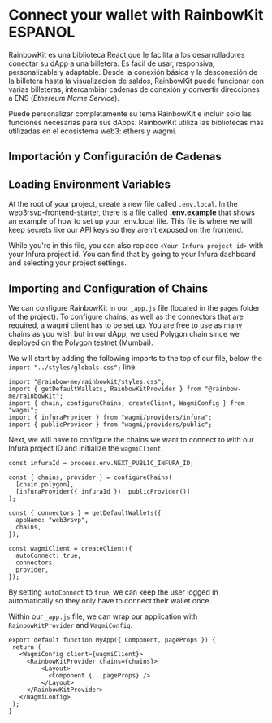 # Connect your wallet with RainbowKit ESPANOL

RainbowKit es una biblioteca React que le facilita a los desarrolladores conectar su dApp a una billetera. Es fácil de usar, responsiva, personalizable y adaptable. Desde la conexión básica y la desconexión de la billetera hasta la visualización de saldos, RainbowKit puede funcionar con varias billeteras, intercambiar cadenas de conexión y convertir direcciones a ENS (*Ethereum Name Service*).

Puede personalizar completamente su tema RainbowKit e incluir solo las funciones necesarias para sus dApps. RainbowKit utiliza las bibliotecas más utilizadas en el ecosistema web3: ethers y wagmi.



## Importación y Configuración de Cadenas
## Loading Environment Variables

At the root of your project, create a new file called `.env.local`. In the web3rsvp-frontend-starter, there is a file called **.env.example** that shows an example of how to set up your .env.local file. This file is where we will keep secrets like our API keys so they aren't exposed on the frontend.

While you're in this file, you can also replace `<Your Infura project id>` with your Infura project id. You can find that by going to your Infura dashboard and selecting your project settings.

## Importing and Configuration of Chains

We can configure RainbowKit in our `_app.js` file (located in the `pages` folder of the project). To configure chains, as well as the connectors that are required, a wagmi client has to be set up. You are free to use as many chains as you wish but in our dApp, we used Polygon chain since we deployed on the Polygon testnet (Mumbai).

We will start by adding the following imports to the top of our file, below the `import "../styles/globals.css";` line:

```
import "@rainbow-me/rainbowkit/styles.css";
import { getDefaultWallets, RainbowKitProvider } from "@rainbow-me/rainbowkit";
import { chain, configureChains, createClient, WagmiConfig } from "wagmi";
import { infuraProvider } from "wagmi/providers/infura";
import { publicProvider } from "wagmi/providers/public";
```

Next, we will have to configure the chains we want to connect to with our Infura project ID and initialize the `wagmiClient`.

```
const infuraId = process.env.NEXT_PUBLIC_INFURA_ID;

const { chains, provider } = configureChains(
  [chain.polygon],
  [infuraProvider({ infuraId }), publicProvider()]
);

const { connectors } = getDefaultWallets({
  appName: "web3rsvp",
  chains,
});

const wagmiClient = createClient({
  autoConnect: true,
  connectors,
  provider,
});
```

By setting `autoConnect` to `true`, we can keep the user logged in automatically so they only have to connect their wallet once.

Within our `_app.js` file, we can wrap our application with `RainbowKitProvider` and `WagmiConfig`.

```
export default function MyApp({ Component, pageProps }) {
 return (
   <WagmiConfig client={wagmiClient}>
     <RainbowKitProvider chains={chains}>
         <Layout>
           <Component {...pageProps} />
         </Layout>
     </RainbowKitProvider>
   </WagmiConfig>
 );
}
```
